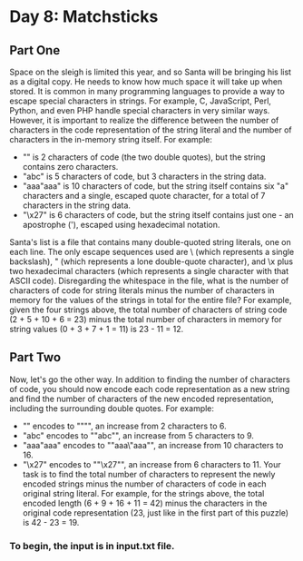 # Day 8: Matchsticks

## Part One
Space on the sleigh is limited this year, and so Santa will be bringing his list as a digital copy. He needs to know how much space it will take up when stored. It is common in many programming languages to provide a way to escape special characters in strings. For example, C, JavaScript, Perl, Python, and even PHP handle special characters in very similar ways. However, it is important to realize the difference between the number of characters in the code representation of the string literal and the number of characters in the in-memory string itself. For example:
- "" is 2 characters of code (the two double quotes), but the string contains zero characters.
- "abc" is 5 characters of code, but 3 characters in the string data.
- "aaa\"aaa" is 10 characters of code, but the string itself contains six "a" characters and a single, escaped quote character, for a total of 7 characters in the string data.
- "\x27" is 6 characters of code, but the string itself contains just one - an apostrophe ('), escaped using hexadecimal notation.

Santa's list is a file that contains many double-quoted string literals, one on each line. The only escape sequences used are \\ (which represents a single backslash), \" (which represents a lone double-quote character), and \x plus two hexadecimal characters (which represents a single character with that ASCII code). Disregarding the whitespace in the file, what is the number of characters of code for string literals minus the number of characters in memory for the values of the strings in total for the entire file? For example, given the four strings above, the total number of characters of string code (2 + 5 + 10 + 6 = 23) minus the total number of characters in memory for string values (0 + 3 + 7 + 1 = 11) is 23 - 11 = 12.

## Part Two
Now, let's go the other way. In addition to finding the number of characters of code, you should now encode each code representation as a new string and find the number of characters of the new encoded representation, including the surrounding double quotes. For example:
- "" encodes to "\"\"", an increase from 2 characters to 6.
- "abc" encodes to "\"abc\"", an increase from 5 characters to 9.
- "aaa\"aaa" encodes to "\"aaa\\\"aaa\"", an increase from 10 characters to 16.
- "\x27" encodes to "\"\\x27\"", an increase from 6 characters to 11.
Your task is to find the total number of characters to represent the newly encoded strings minus the number of characters of code in each original string literal. For example, for the strings above, the total encoded length (6 + 9 + 16 + 11 = 42) minus the characters in the original code representation (23, just like in the first part of this puzzle) is 42 - 23 = 19.

### To begin, the input is in input.txt file.